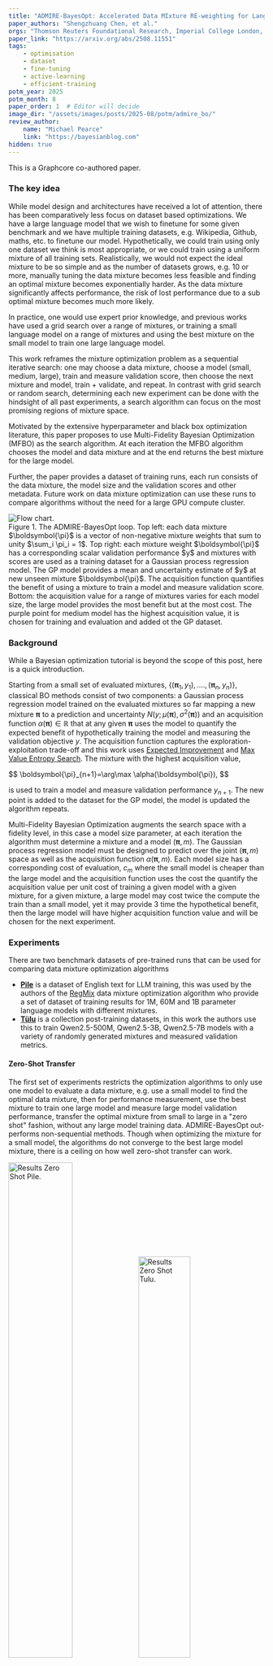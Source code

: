 ```yaml
---
title: "ADMIRE-BayesOpt: Accelerated Data MIxture RE-weighting for Language Models with Bayesian Optimization"
paper_authors: "Shengzhuang Chen, et al."
orgs: "Thomson Reuters Foundational Research, Imperial College London, University of West Virginia, Graphcore"
paper_link: "https://arxiv.org/abs/2508.11551"
tags:
    - optimisation
    - dataset
    - fine-tuning
    - active-learning
    - efficient-training
potm_year: 2025
potm_month: 8
paper_order: 1  # Editor will decide
image_dir: "/assets/images/posts/2025-08/potm/admire_bo/"
review_author:
    name: "Michael Pearce"
    link: "https://bayesianblog.com"
hidden: true
---
```

This is a Graphcore co-authored paper.

### The key idea
While model design and architectures have received a lot of attention, there has been comparatively less focus on dataset based optimizations. We have a large language model that we wish to finetune for some given benchmark and we have multiple training datasets, e.g. Wikipedia, Github, maths, etc. to finetune our model. Hypothetically, we could train using only one dataset we think is most appropriate, or we could train using a uniform mixture of all training sets. Realistically, we would not expect the ideal mixture to be so simple and as the number of datasets grows, e.g. 10 or more, manually tuning the data mixture becomes less feasible and finding an optimal mixture becomes exponentially harder. As the data mixture significantly affects performance, the risk of lost performance due to a sub optimal mixture becomes much more likely.

In practice, one would use expert prior knowledge, and previous works have used a grid search over a range of mixtures, or training a small language model on a range of mixtures and using the best mixture on the small model to train one large language model.

This work reframes the mixture optimization problem as a sequential iterative search: one may choose a data mixture, choose a model (small, medium, large), train and measure validation score, then choose the next mixture and model, train + validate, and repeat. In contrast with grid search or random search, determining each new experiment can be done with the hindsight of all past experiments, a search algorithm can focus on the most promising regions of mixture space.

Motivated by the extensive hyperparameter and black box optimization literature, this paper proposes to use Multi-Fidelity Bayesian Optimization (MFBO) as the search algorithm. At each iteration the MFBO algorithm chooses the model and data mixture and at the end returns the best mixture for the large model.

Further, the paper provides a dataset of training runs, each run consists of the data mixture, the model size and the validation scores and other metadata. Future work on data mixture optimization can use these runs to compare algorithms without the need for a large GPU compute cluster.


<img src="{{ page.image_dir | append: 'fig_1admire_bo.svg' | relative_url }}" alt="Flow chart.">
<figcaption>Figure 1. The ADMIRE-BayesOpt loop.  Top left: each data mixture $\boldsymbol{\pi}$ is a vector of non-negative mixture weights that sum to unity $\sum_i \pi_i = 1$. Top right: each mixture weight $\boldsymbol{\pi}$ has a corresponding scalar validation performance $y$ and mixtures with scores are used as a training dataset for a Gaussian process regression model. The GP model provides a mean and uncertainty estimate of $y$ at new unseen mixture $\boldsymbol{\pi}$. The acquisition function quantifies the benefit of using  a mixture to train a model and measure validation score. Bottom: the acquisition value for a range of mixtures varies for each model size, the large model provides the most benefit but at the most cost. The purple point for medium model has the highest acquisition value, it is chosen for training and evaluation and added ot the GP dataset.  </figcaption>

### Background

While a Bayesian optimization tutorial is beyond the scope of this post, here is a quick introduction.

Starting from a small set of evaluated mixtures, $\{(\boldsymbol{\pi}_1,y_1),....,(\boldsymbol{\pi}_n, y_n)\}$, classical BO methods consist of two components: a Gaussian process regression model trained on the evaluated mixtures so far mapping a new mixture $\boldsymbol{\pi}$ to a prediction and uncertainty $N(y ;\mu (\boldsymbol{\pi}), \sigma^2(\boldsymbol{\pi}))$ and an acquisition function $\alpha(\boldsymbol{\pi})\in\mathbb{R}$ that at any given $\boldsymbol{\pi}$ uses the model to quantify the expected benefit of hypothetically training the model and measuring the validation objective $y$. The acquisition function captures the exploration-exploitation trade-off and this work uses [Expected Improvement](https://link.springer.com/article/10.1023/A:1008306431147) and [Max Value Entropy Search](https://arxiv.org/abs/1703.01968). The mixture with the highest acquisition value,

<div>
$$
\boldsymbol{\pi}_{n+1}=\arg\max \alpha(\boldsymbol{\pi}),
$$
</div>

is used to train a model and measure validation performance $y_{n+1}$. The new point is added to the dataset for the GP model, the model is updated the algorithm repeats. 

Multi-Fidelity Bayesian Optimization augments the search space with a fidelity level, in this case a model size parameter, at each iteration the algorithm must determine a mixture and a model $(\boldsymbol{\pi}, m)$. The Gaussian process regression model must be designed to predict over the joint $(\boldsymbol{\pi}, m)$ space as well as the acquisition function $\alpha(\boldsymbol{\pi}, m)$. Each model size has a corresponding cost of evaluation, $c_m$ where the small model is cheaper than the large model and the acquisition function uses the cost the quantify the acquisition value per unit cost of training a given model with a given mixture, for a given mixture, a large model may cost twice the compute the train than a small model, yet it may provide 3 time the hypothetical benefit, then the large model will have higher acquisition function value and will be chosen for the next experiment.


### Experiments
There are two benchmark datasets of pre-trained runs that can be used for comparing data mixture optimization algorithms
- [**Pile**](https://arxiv.org/abs/2101.00027) is a dataset of English text for LLM training, this was used by the authors of the [RegMix](https://arxiv.org/abs/2407.01492) data mixture optimization algorithm who provide a set of dataset of training results for 1M, 60M and 1B parameter language models with different mixtures.
- [**Tülu**](https://arxiv.org/abs/2411.15124) is a collection post-training datasets, in this work the authors use this to train Qwen2.5-500M, Qwen2.5-3B, Qwen2.5-7B models with a variety of randomly generated mixtures and measured validation metrics.


#### Zero-Shot Transfer
The first set of experiments restricts the optimization algorithms to only use one model to evaluate a data mixture, e.g. use a small model to find the optimal data mixture, then for performance measurement, use the best mixture to train one large model and measure large model validation performance, transfer the optimal mixture from small to large in a "zero shot" fashion, without any large model training data. ADMIRE-BayesOpt out-performs non-sequential methods. Though when optimizing the mixture for a small model, the algorithms do not converge to the best large model mixture, there is a ceiling on how well zero-shot transfer can work.

<img src="{{ page.image_dir | append: 'admire_zero_PILE.png' | relative_url }}" alt="Results Zero Shot Pile." width="50%">
<img src="{{ page.image_dir | append: 'admire_zero_tulu.png' | relative_url }}" alt="Results Zero Shot Tulu." width="45%">
<figcaption>Figure 2. Large model validation performance over time when optimizing mixture using a single model and transferring best single-model mixture for use on large model. For small models, (bottom row, middle row), the algorithms do not converge to the best large model mixture.</figcaption>


#### Multi-Fidelity Optimization
The ceiling on zero-shot transfer can be removed by simply optimizing the mixture for just the large model. However this is the most computationally expensive and small models can act as cheap approximate proxy for the large model.
In the second set of experiments, the optimization algorithm is free to choose a mixture and also choose from 1M, 60M, 1B models for Pile and 500M, 3B, 7B models for Tülu with varying cost, all with the goal of finding the best mixture for the large model. The Gaussian Process regression is used to predict the best mixture for the large model and the corresponding validation performance is reported. The optimization algorithm can now converge to the best large model mixture (red) with much less compute than using only the large model (blue).
<img src="{{ page.image_dir | append: 'admire_transfer.png' | relative_url }}" alt="Results Multi-fidelity" width="95%">
<figcaption>Figure 3. Large model validation performance over time when the data mixture optimizer can choose a mixture and a model size at each iteration (red) vs when it can only choose the large model (blue). </figcaption> 


### Takeaways
- LLM performance is sensitive to training data mixture and should be a key consideration in model training
- Each model size has a different optimal data training mixture
- Using Multi-Fidelity Bayesian Optimization yields higher performing data mixtures within a given wall clock time than restricting to one model size.
